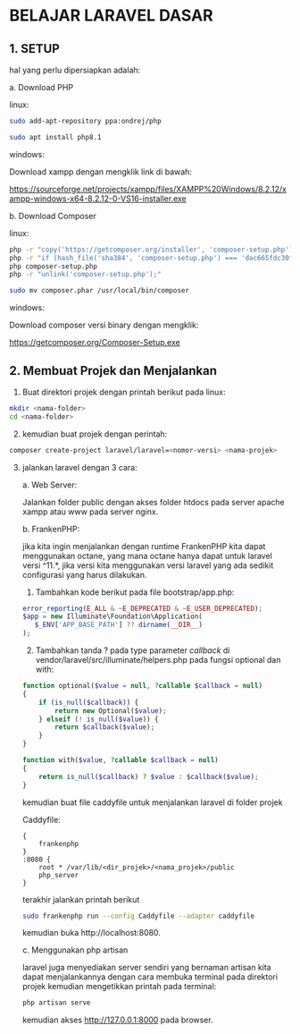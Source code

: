 # BELAJAR LARAVEL DASAR

## 1. SETUP

hal yang perlu dipersiapkan adalah:

a. Download PHP

linux:
```bash
sudo add-apt-repository ppa:ondrej/php

sudo apt install php8.1
 ```

windows:

Download xampp dengan mengklik link di bawah:

https://sourceforge.net/projects/xampp/files/XAMPP%20Windows/8.2.12/xampp-windows-x64-8.2.12-0-VS16-installer.exe

b. Download Composer

linux:

```bash 
php -r "copy('https://getcomposer.org/installer', 'composer-setup.php');"
php -r "if (hash_file('sha384', 'composer-setup.php') === 'dac665fdc30fdd8ec78b38b9800061b4150413ff2e3b6f88543c636f7cd84f6db9189d43a81e5503cda447da73c7e5b6') { echo 'Installer verified'.PHP_EOL; } else { echo 'Installer corrupt'.PHP_EOL; unlink('composer-setup.php'); exit(1); }"
php composer-setup.php
php -r "unlink('composer-setup.php');"

sudo mv composer.phar /usr/local/bin/composer
```

windows:

Download composer versi binary dengan mengklik:

https://getcomposer.org/Composer-Setup.exe

## 2. Membuat Projek dan Menjalankan

1. Buat direktori projek dengan printah berikut pada linux:
```bash
mkdir <nama-folder>
cd <nama-folder>
```
2. kemudian buat projek dengan perintah:
```bash
composer create-project laravel/laravel=<nomor-versi> <nama-projek>
```
3. jalankan laravel dengan 3 cara:

    a. Web Server:
    
    Jalankan folder public dengan akses folder htdocs pada server apache xampp atau www pada server nginx.

    b. FrankenPHP:

    jika kita ingin menjalankan dengan runtime FrankenPHP kita dapat menggunakan octane, yang mana octane hanya dapat untuk laravel versi ^11.*, jika versi kita menggunakan versi laravel yang ada sedikit configurasi yang harus dilakukan.
    
    1. Tambahkan kode berikut pada file bootstrap/app.php:

     ```php
    error_reporting(E_ALL & ~E_DEPRECATED & ~E_USER_DEPRECATED);
    $app = new Illuminate\Foundation\Application(
        $_ENV['APP_BASE_PATH'] ?? dirname(__DIR__)
    );
     ```
    2. Tambahkan tanda ? pada type parameter _callback_ di vendor/laravel/src/illuminate/helpers.php pada fungsi optional dan with:

    ```php
    function optional($value = null, ?callable $callback = null)
    {
        if (is_null($callback)) {
            return new Optional($value);
        } elseif (! is_null($value)) {
            return $callback($value);
        }
    }
    ```
    
    ```php
    function with($value, ?callable $callback = null)
    {
        return is_null($callback) ? $value : $callback($value);
    }
    ```
    kemudian buat file caddyfile untuk menjalankan laravel di folder projek
    
    Caddyfile:

    ```caddyfile
    { 
        frankenphp
    }
    :8080 {
        root * /var/lib/<dir_projek>/<nama_projek>/public
        php_server
    }
    ```
    terakhir jalankan printah berikut 

    ```bash
    sudo frankenphp run --config Caddyfile --adapter caddyfile
    ```
    kemudian buka http://localhost:8080.

    c. Menggunakan php artisan

    laravel juga menyediakan server sendiri yang bernaman artisan kita dapat menjalankannya dengan cara membuka terminal pada direktori projek kemudian mengetikkan printah pada terminal:

    ```bash
    php artisan serve
    ```
    kemudian akses http://127.0.0.1:8000 pada browser.